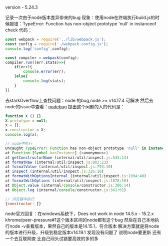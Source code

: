 version - 5.24.3

记录一次由于node版本差异带来的bug
现象：使用node在终端执行build.js的时候报错：TypeError: Function has non-object prototype 'null' in instanceof check
代码：
```js
const webpack = require('../lib/webpack.js');
const config = require('./webpack.config.js');
console.log('config',config);

const compiler = webpack(config);
compiler.run((err,stats)=>{
	if(err){
		console.error(err);
	}else{
		console.log(stats);
	}
})
```
去starkOverflow上查找问题：node 的bug,node >= v14.17.4 可解决
然后去node的issue中查看：[nodebug](https://github.com/nodejs/node/issues/35730)
提出这个问题的人的代码是：
```js
function X () {}
X.prototype = null;
x = {};
x.constructor = X;
console.log(x);

// node中执行
Uncaught TypeError: Function has non-object prototype 'null' in instanceof check
at Function.[Symbol.hasInstance] (<anonymous>)
at getConstructorName (internal/util/inspect.js:535:13)
at formatRaw (internal/util/inspect.js:803:23)
at formatValue (internal/util/inspect.js:793:10)
at inspect (internal/util/inspect.js:326:10)
at formatWithOptionsInternal (internal/util/inspect.js:1994:40)
at formatWithOptions (internal/util/inspect.js:1878:10)
at Object.value (internal/console/constructor.js:306:14)
at Object.log (internal/console/constructor.js:341:61)

// 浏览器中执行
{constructor: ƒ}
```
node官方回复：在windows系统下，Does not work in node 14.5.x - 15.2.x khrome/peer-pressure#1这个版本区间的node都有这个bug
然后在自己本地执行node -v查看版本，果然自己的版本是14.15.1，符合版本
解决方案就是将node的版本进行升级，升级到稳定版本v14.19.1 发现没有问题了
说明node要更新 还有一个去互联网查 比自己闷头试错要高效的多的多
